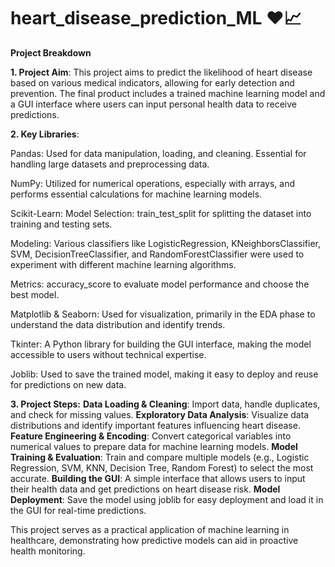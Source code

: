 # heart_disease_prediction_ML ❤️📈

**Project Breakdown**

**1. Project Aim**: This project aims to predict the likelihood of heart disease based on various medical indicators, allowing for early detection and prevention. The final product includes a trained machine learning model and a GUI interface where users can input personal health data to receive predictions.

**2. Key Libraries**:

Pandas: Used for data manipulation, loading, and cleaning. Essential for handling large datasets and preprocessing data.

NumPy: Utilized for numerical operations, especially with arrays, and performs essential calculations for machine learning models.

Scikit-Learn:
Model Selection: train_test_split for splitting the dataset into training and testing sets.

Modeling: Various classifiers like LogisticRegression, KNeighborsClassifier, SVM, DecisionTreeClassifier, and RandomForestClassifier were used to experiment with different machine learning algorithms.

Metrics: accuracy_score to evaluate model performance and choose the best model.

Matplotlib & Seaborn: Used for visualization, primarily in the EDA phase to understand the data distribution and identify trends.

Tkinter: A Python library for building the GUI interface, making the model accessible to users without technical expertise.

Joblib: Used to save the trained model, making it easy to deploy and reuse for predictions on new data.

**3. Project Steps:**
**Data Loading & Cleaning**: Import data, handle duplicates, and check for missing values.
**Exploratory Data Analysis**: Visualize data distributions and identify important features influencing heart disease.
**Feature Engineering & Encoding**: Convert categorical variables into numerical values to prepare data for machine learning models.
**Model Training & Evaluation**: Train and compare multiple models (e.g., Logistic Regression, SVM, KNN, Decision Tree, Random Forest) to select the most accurate.
**Building the GUI**: A simple interface that allows users to input their health data and get predictions on heart disease risk.
**Model Deployment**: Save the model using joblib for easy deployment and load it in the GUI for real-time predictions.

This project serves as a practical application of machine learning in healthcare, demonstrating how predictive models can aid in proactive health monitoring.
